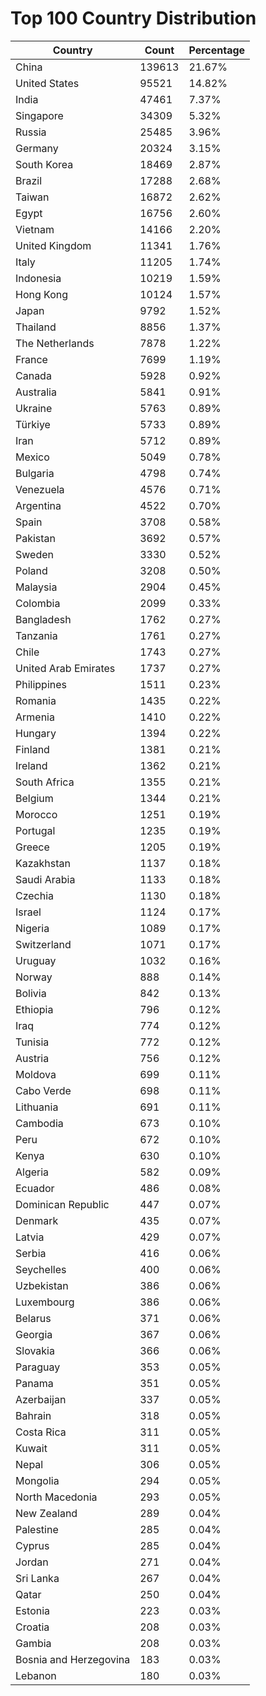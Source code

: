 # Top 100 Country Distribution
| Country | Count | Percentage |
|----|----|----|
| China | 139613 | 21.67% |
| United States | 95521 | 14.82% |
| India | 47461 | 7.37% |
| Singapore | 34309 | 5.32% |
| Russia | 25485 | 3.96% |
| Germany | 20324 | 3.15% |
| South Korea | 18469 | 2.87% |
| Brazil | 17288 | 2.68% |
| Taiwan | 16872 | 2.62% |
| Egypt | 16756 | 2.60% |
| Vietnam | 14166 | 2.20% |
| United Kingdom | 11341 | 1.76% |
| Italy | 11205 | 1.74% |
| Indonesia | 10219 | 1.59% |
| Hong Kong | 10124 | 1.57% |
| Japan | 9792 | 1.52% |
| Thailand | 8856 | 1.37% |
| The Netherlands | 7878 | 1.22% |
| France | 7699 | 1.19% |
| Canada | 5928 | 0.92% |
| Australia | 5841 | 0.91% |
| Ukraine | 5763 | 0.89% |
| Türkiye | 5733 | 0.89% |
| Iran | 5712 | 0.89% |
| Mexico | 5049 | 0.78% |
| Bulgaria | 4798 | 0.74% |
| Venezuela | 4576 | 0.71% |
| Argentina | 4522 | 0.70% |
| Spain | 3708 | 0.58% |
| Pakistan | 3692 | 0.57% |
| Sweden | 3330 | 0.52% |
| Poland | 3208 | 0.50% |
| Malaysia | 2904 | 0.45% |
| Colombia | 2099 | 0.33% |
| Bangladesh | 1762 | 0.27% |
| Tanzania | 1761 | 0.27% |
| Chile | 1743 | 0.27% |
| United Arab Emirates | 1737 | 0.27% |
| Philippines | 1511 | 0.23% |
| Romania | 1435 | 0.22% |
| Armenia | 1410 | 0.22% |
| Hungary | 1394 | 0.22% |
| Finland | 1381 | 0.21% |
| Ireland | 1362 | 0.21% |
| South Africa | 1355 | 0.21% |
| Belgium | 1344 | 0.21% |
| Morocco | 1251 | 0.19% |
| Portugal | 1235 | 0.19% |
| Greece | 1205 | 0.19% |
| Kazakhstan | 1137 | 0.18% |
| Saudi Arabia | 1133 | 0.18% |
| Czechia | 1130 | 0.18% |
| Israel | 1124 | 0.17% |
| Nigeria | 1089 | 0.17% |
| Switzerland | 1071 | 0.17% |
| Uruguay | 1032 | 0.16% |
| Norway | 888 | 0.14% |
| Bolivia | 842 | 0.13% |
| Ethiopia | 796 | 0.12% |
| Iraq | 774 | 0.12% |
| Tunisia | 772 | 0.12% |
| Austria | 756 | 0.12% |
| Moldova | 699 | 0.11% |
| Cabo Verde | 698 | 0.11% |
| Lithuania | 691 | 0.11% |
| Cambodia | 673 | 0.10% |
| Peru | 672 | 0.10% |
| Kenya | 630 | 0.10% |
| Algeria | 582 | 0.09% |
| Ecuador | 486 | 0.08% |
| Dominican Republic | 447 | 0.07% |
| Denmark | 435 | 0.07% |
| Latvia | 429 | 0.07% |
| Serbia | 416 | 0.06% |
| Seychelles | 400 | 0.06% |
| Uzbekistan | 386 | 0.06% |
| Luxembourg | 386 | 0.06% |
| Belarus | 371 | 0.06% |
| Georgia | 367 | 0.06% |
| Slovakia | 366 | 0.06% |
| Paraguay | 353 | 0.05% |
| Panama | 351 | 0.05% |
| Azerbaijan | 337 | 0.05% |
| Bahrain | 318 | 0.05% |
| Costa Rica | 311 | 0.05% |
| Kuwait | 311 | 0.05% |
| Nepal | 306 | 0.05% |
| Mongolia | 294 | 0.05% |
| North Macedonia | 293 | 0.05% |
| New Zealand | 289 | 0.04% |
| Palestine | 285 | 0.04% |
| Cyprus | 285 | 0.04% |
| Jordan | 271 | 0.04% |
| Sri Lanka | 267 | 0.04% |
| Qatar | 250 | 0.04% |
| Estonia | 223 | 0.03% |
| Croatia | 208 | 0.03% |
| Gambia | 208 | 0.03% |
| Bosnia and Herzegovina | 183 | 0.03% |
| Lebanon | 180 | 0.03% |
